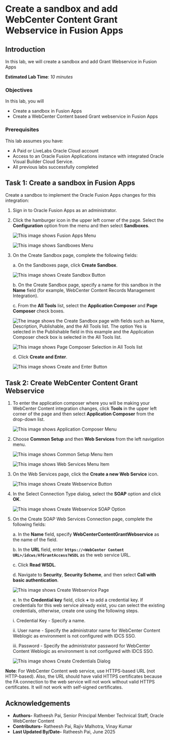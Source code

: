 # Create a sandbox and add WebCenter Content Grant Webservice in Fusion Apps

## Introduction

In this lab, we will create a sandbox and add Grant Webservice in Fusion Apps

**Estimated Lab Time**: *10 minutes*

### Objectives

In this lab, you will

- Create a sandbox in Fusion Apps
- Create a WebCenter Content based Grant webservice in Fusion Apps

### Prerequisites

This lab assumes you have:

- A Paid or LiveLabs Oracle Cloud account
- Access to an Oracle Fusion Applications instance with integrated Oracle Visual Builder Cloud Service.
- All previous labs successfully completed

## Task 1: Create a sandbox in Fusion Apps

Create a sandbox to implement the Oracle Fusion Apps changes for this integration:

1. Sign in to Oracle Fusion Apps as an administrator.

2. Click the hamburger icon in the upper left corner of the page. Select the **Configuration** option from the menu and then select **Sandboxes**.

   ![This image shows Fusion Apps Menu](images/fa-menu.png "Fusion Apps Menu")

   ![This image shows Sandboxes Menu](images/sandboxes-menu.png "Sandboxes Menu")

3. On the Create Sandbox page, complete the following fields:

    a.  On the Sandboxes page, click **Create Sandbox**.

    ![This image shows Create Sandbox Button](images/sandbox-create.png "Create Sandbox Button")

    b.  On the Create Sandbox page, specify a name for this sandbox in the **Name** field (for example, WebCenter Content Records Management Integration).

    c.  From the **All Tools** list, select the **Application Composer** and **Page Composer** check boxes.

    ![The image shows the Create Sandbox page with fields such as Name, Description, Publishable, and the All Tools list. The option Yes is selected in the Publishable field in this example and the Application Composer check box is selected in the All Tools list.](./images/sandbox-1.png "The image shows the Create Sandbox page with fields such as Name, Description, Publishable, and the All Tools list. The option Yes is selected in the Publishable field in this example and the Application Composer check box is selected in the All Tools list.")

    ![This image shows Page Composer Selection in All Tools list](images/sandbox-2.png "Page Composer Selection in All Tools list")

    d.  Click **Create and Enter**.

    ![This image shows Create and Enter Button](images/sandbox-3.png "Create and Enter Button")

## Task 2: Create WebCenter Content Grant Webservice

1. To enter the application composer where you will be making your WebCenter Content integration changes, click **Tools** in the upper left corner of the page and then select **Application Composer** from the drop-down list.

   ![This image shows Application Composer Menu](images/app-composer.png "Application Composer Menu")

2. Choose **Common Setup** and then **Web Services** from the left navigation menu.

   ![This image shows Common Setup Menu Item](images/common-setup.png "Common Setup Menu Item")

   ![This image shows Web Services Menu Item](images/webservices-menu.png "Web Services Menu Item")

3. On the Web Services page, click the **Create a new Web Service** icon.

   ![This image shows Create Webservice Button](images/webservices-create.png "Create Webservice Button")

4. In the Select Connection Type dialog, select the **SOAP** option and click **OK**.

   ![This image shows Create Webservice SOAP Option](images/ws-soap-option.png "Create Webservice SOAP Option")

5. On the Create SOAP Web Services Connection page, complete the following fields:

    a.  In the **Name** field, specify **WebCenterContentGrantWebservice** as the name of the field.

    b.  In the **URL** field, enter **`https://<WebCenter Content URL>/idcws/AfGrantAccess?WSDL`** as the web service URL.

    c.  Click **Read WSDL**.

    d.  Navigate to **Security**, **Security Scheme**, and then select **Call with basic authentication**.

    ![This image shows Create Webservice Page](images/ws-create-fields.png "Create Webservice Page")

    e.  In the **Credential key** field, click **+** to add a credential key. If credentials for this web service already exist, you can select the existing credentials, otherwise, create one using the following steps.

     i.  Credential Key - Specify a name.

     ii. User name - Specify the administrator name for WebCenter Content Weblogic as environment is not configured with IDCS SSO.

     iii. Password - Specify the administrator password for WebCenter Content Weblogic as environment is not configured with IDCS SSO.

     ![This image shows Create Credentials Dialog](images/ws-credentials.png "Create Credentials Dialog")

**Note**: For WebCenter Content web service, use HTTPS-based URL (not HTTP-based). Also, the URL should have valid HTTPS certificates because the FA connection to the web service will not work without valid HTTPS certificates. It will not work with self-signed certificates.

## Acknowledgements

- **Authors-** Ratheesh Pai, Senior Principal Member Technical Staff, Oracle WebCenter Content
- **Contributors-** Ratheesh Pai, Rajiv Malhotra, Vinay Kumar
- **Last Updated By/Date-** Ratheesh Pai, June 2025
